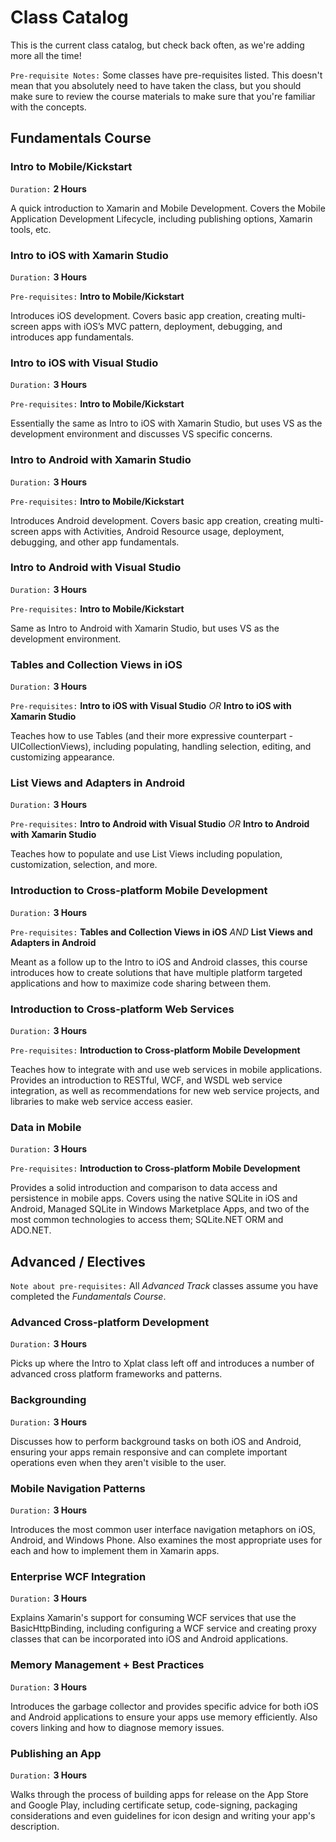 # Class Catalog

This is the current class catalog, but check back often, as we're adding more all the time!

`Pre-requisite Notes:` Some classes have pre-requisites listed. This doesn't mean that you absolutely need to have taken the class, but you should make sure to review the course materials to make sure that you're familiar with the concepts. 

## Fundamentals Course

### Intro to Mobile/Kickstart
`Duration:` **2 Hours**

A quick introduction to Xamarin and Mobile Development. Covers the Mobile Application Development Lifecycle, including publishing options, Xamarin tools, etc.

### Intro to iOS with Xamarin Studio
`Duration:` **3 Hours**

`Pre-requisites:` **Intro to Mobile/Kickstart**

Introduces iOS development. Covers basic app creation, creating multi-screen apps with iOS’s MVC pattern, deployment, debugging, and introduces app fundamentals.

### Intro to iOS with Visual Studio
`Duration:` **3 Hours**

`Pre-requisites:` **Intro to Mobile/Kickstart**

Essentially the same as Intro to iOS with Xamarin Studio, but uses VS as the development environment and discusses VS specific concerns.  

### Intro to Android with Xamarin Studio
`Duration:` **3 Hours**

`Pre-requisites:` **Intro to Mobile/Kickstart**

Introduces Android development. Covers basic app creation, creating multi-screen apps with Activities, Android Resource usage, deployment, debugging, and other app fundamentals.

### Intro to Android with Visual Studio
`Duration:` **3 Hours**

`Pre-requisites:` **Intro to Mobile/Kickstart**

Same as Intro to Android with Xamarin Studio, but uses VS as the development environment.

### Tables and Collection Views in iOS
`Duration:` **3 Hours**

`Pre-requisites:` **Intro to iOS with Visual Studio** *OR* **Intro to iOS with Xamarin Studio**

Teaches how to use Tables (and their more expressive counterpart - UICollectionViews), including populating, handling selection, editing, and customizing appearance.

### List Views and Adapters in Android
`Duration:` **3 Hours**

`Pre-requisites:` **Intro to Android with Visual Studio** *OR* **Intro to Android with Xamarin Studio**

Teaches how to populate and use List Views including population, customization, selection, and more.

### Introduction to Cross-platform Mobile Development
`Duration:` **3 Hours**

`Pre-requisites:` **Tables and Collection Views in iOS** *AND* **List Views and Adapters in Android**


Meant as a follow up to the Intro to iOS and Android classes, this course introduces how to create solutions that have multiple platform targeted applications and how to maximize code sharing between them.

### Introduction to Cross-platform Web Services
`Duration:` **3 Hours**

`Pre-requisites:` **Introduction to Cross-platform Mobile Development**

Teaches how to integrate with and use web services in mobile applications. Provides an introduction to RESTful, WCF, and WSDL web service integration, as well as recommendations for new web service projects, and libraries to make web service access easier.

### Data in Mobile
`Duration:` **3 Hours**

`Pre-requisites:` **Introduction to Cross-platform Mobile Development**

Provides a solid introduction and comparison to data access and persistence in mobile apps. Covers using the native SQLite in iOS and Android, Managed SQLite in Windows Marketplace Apps, and two of the most common technologies to access them; SQLite.NET ORM and ADO.NET.

## Advanced / Electives
`Note about pre-requisites:` All *Advanced Track* classes assume you have completed the *Fundamentals Course*.

### Advanced Cross-platform Development
`Duration:` **3 Hours**

Picks up where the Intro to Xplat class left off and introduces a number of advanced cross platform frameworks and patterns.

### Backgrounding
`Duration:` **3 Hours**

Discusses how to perform background tasks on both iOS and Android, ensuring your apps remain responsive and can complete important operations even when they aren't visible to the user.

### Mobile Navigation Patterns
`Duration:` **3 Hours**

Introduces the most common user interface navigation metaphors on iOS, Android, and Windows Phone. Also examines the most appropriate uses for each and how to implement them in Xamarin apps.

### Enterprise WCF Integration
`Duration:` **3 Hours**

Explains Xamarin's support for consuming WCF services that use the BasicHttpBinding, including configuring a WCF service and creating proxy classes that can be incorporated into iOS and Android applications.

### Memory Management + Best Practices
`Duration:` **3 Hours**

Introduces the garbage collector and provides specific advice for both iOS and Android applications to ensure your apps use memory efficiently. Also covers linking and how to diagnose memory issues.

### Publishing an App
`Duration:` **3 Hours**

Walks through the process of building apps for release on the App Store and Google Play, including certificate setup, code-signing, packaging considerations and even guidelines for icon design and writing your app's description.
